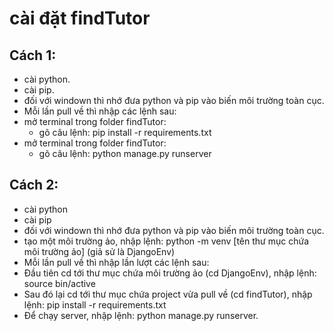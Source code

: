# cài đặt findTutor

## Cách 1:

- cài python.
- cài pip.
- đối với windown thì nhớ đưa python và pip vào biến môi trường toàn cục.
- Mỗi lần pull về thì nhập các lệnh sau:
- mở terminal trong folder findTutor:
  - gõ câu lệnh: pip install -r requirements.txt
- mở terminal trong folder findTutor: 
  - gõ câu lệnh: python manage.py runserver

## Cách 2:
- cài python
- cài pip 
- đối với windown thì nhớ đưa python và pip vào biến môi trường toàn cục.
- tạo một môi trường ảo, nhập lệnh: python -m venv [tên thư mục chứa môi trường ảo] (giả sử là DjangoEnv)
- Mỗi lần pull về thì nhập lần lượt các lệnh sau: 
- Đầu tiên cd tới thư mục chứa môi trường ảo (cd DjangoEnv), nhập lệnh: source bin/active
- Sau đó lại cd tới thư mục chứa project vừa pull về (cd findTutor), nhập lệnh: pip install -r requirements.txt
- Để chạy server, nhập lệnh: python manage.py runserver.


